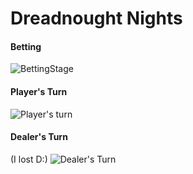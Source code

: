 # Dreadnought Nights

#### Betting
![BettingStage](https://i.imgur.com/b3dGtSg.gif)

#### Player's Turn
![Player's turn](https://i.imgur.com/i7wKjy1.gif)

#### Dealer's Turn
(I lost D:)
![Dealer's Turn](https://i.imgur.com/xNqINxQ.gif)
